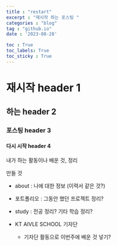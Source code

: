 ```yaml
---
title : "restart"
excerpt : "재시작 하는 포스팅 "
categories : "blog"
tag : "github.io"
date : '2023-08-28'

toc : True
toc_labels: True
toc_sticky : True
---
```


# 재시작 header 1
## 하는 header 2
### 포스팅 header 3
#### 다시 시작 header 4

내가 하는 활동이나 배운 것, 정리

만들 것
- about : 나에 대한 정보 (이력서 같은 것?)
- 포트폴리오 : 그동안 했던 프로젝트 정리?
- study : 전공 정리? 기타 학습 정리?

- KT AIVLE SCHOOL 기자단
    - 기자단 활동으로 이번주에 배운 것 넣기?
    

